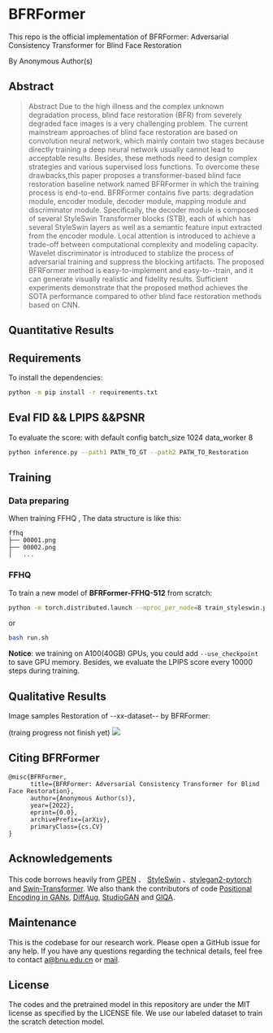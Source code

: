 # BFRFormer



This repo is the official implementation of BFRFormer: Adversarial Consistency Transformer for Blind Face Restoration

By Anonymous Author(s)

## Abstract

> Abstract
 Due to the high illness and the complex unknown degradation process, blind face restoration (BFR) from severely degraded face images is a very challenging problem. The current mainstream approaches of blind face restoration are based on convolution neural network,  which mainly contain two stages because directly training a deep neural network usually cannot lead to acceptable results. Besides, these methods need to design complex strategies and various supervised loss functions.
 To overcome these drawbacks,this paper proposes a transformer-based blind face restoration baseline network named BFRFormer in which the training process is end-to-end. BFRFormer contains five parts: degradation module, encoder module, decoder module, mapping module and discriminator module. Specifically, the decoder module is composed of several StyleSwin Transformer blocks (STB), each of which has several StyleSwin layers as well as a semantic feature input extracted from the encoder module. Local attention is introduced to achieve a trade-off between computational complexity and modeling capacity. Wavelet discriminator is introduced to stablize the process of adversarial training and suppress the blocking artifacts. The proposed BFRFormer method is easy-to-implement and easy-to--train, and it can generate visually realistic and fidelity results. Sufficient experiments demonstrate that the proposed method achieves the SOTA performance compared to other blind face restoration methods based on CNN. 

## Quantitative Results



## Requirements

To install the dependencies:


```bash
python -m pip install -r requirements.txt
```

## Eval FID && LPIPS &&PSNR

To evaluate the score:
with default config batch_size 1024 data_worker 8 
```bash
python inference.py --path1 PATH_TO_GT --path2 PATH_TO_Restoration
```

## Training

### Data preparing

When training FFHQ , The data structure is like this:

```
ffhq
├── 00001.png
├── 00002.png
│   ...
```

### FFHQ

To train a new model of **BFRFormer-FFHQ-512** from scratch:

```bash
python -m torch.distributed.launch --nproc_per_node=8 train_styleswin.py --batch 2 --path /path_to_ffhq_1024 --checkpoint_path /tmp --sample_path /tmp --size 1024 --D_lr 0.0002 --D_sn --ttur --eval_gt_path /path_to_ffhq_real_images_50k --lr_decay --lr_decay_start_steps 600000
```
or
```bash
bash run.sh
```
**Notice**: we training on A100(40GB) GPUs, you could add `--use_checkpoint` to save GPU memory. 
Besides, we evaluate the LPIPS score every 10000 steps during training.

## Qualitative Results

Image samples Restoration of --xx-dataset--  by BFRFormer:

(traing progress not finish yet)
![](imgs/160600.png)


## Citing BFRFormer

```
@misc{BFRFormer,
      title={BFRFormer: Adversarial Consistency Transformer for Blind Face Restoration}, 
      author={Anonymous Author(s)},
      year={2022},
      eprint={0.0},
      archivePrefix={arXiv},
      primaryClass={cs.CV}
}
```


## Acknowledgements

This code borrows heavily from [GPEN](github.com) 、 [StyleSwin](github.com) 、[stylegan2-pytorch](https://github.com/rosinality/stylegan2-pytorch) and [Swin-Transformer](https://github.com/microsoft/Swin-Transformer). We also thank the contributors of code [Positional Encoding in GANs](https://github.com/open-mmlab/mmgeneration/blob/master/configs/positional_encoding_in_gans/README.md), [DiffAug](https://github.com/mit-han-lab/data-efficient-gans), [StudioGAN](https://github.com/POSTECH-CVLab/PyTorch-StudioGAN) and [GIQA](https://github.com/cientgu/GIQA).

## Maintenance

This is the codebase for our research work. Please open a GitHub issue for any help. If you have any questions regarding the technical details, feel free to contact [a@bnu.edu.cn](mail@mail.com) or [mail](mail@mail.com).


## License
The codes and the pretrained model in this repository are under the MIT license as specified by the LICENSE file. We use our labeled dataset to train the scratch detection model.


